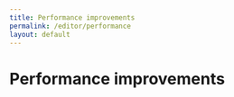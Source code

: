 ```yaml
---
title: Performance improvements
permalink: /editor/performance
layout: default
---
```


# Performance improvements
